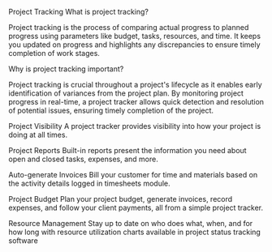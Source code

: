 
Project Tracking 
What is project tracking?


Project tracking is the process of comparing actual progress to planned progress using parameters like budget, tasks, resources, and time. It keeps you updated on progress and highlights any discrepancies to ensure timely completion of work stages.

Why is project tracking important?

Project tracking is crucial throughout a project's lifecycle as it enables early identification of variances from the project plan. By monitoring project progress in real-time, a project tracker allows quick detection and resolution of potential issues, ensuring timely completion of the project.

Project Visibility
A project tracker provides visibility into how your project is doing at all times.

Project Reports
Built-in reports present the information you need about open and closed tasks, expenses, and more.

Auto-generate Invoices
Bill your customer for time and materials based on the activity details logged in timesheets module.

Project Budget
Plan your project budget, generate invoices, record expenses, and follow your client payments, all from a simple project tracker.

Resource Management
Stay up to date on who does what, when, and for how long with resource utilization charts available in project status tracking software

